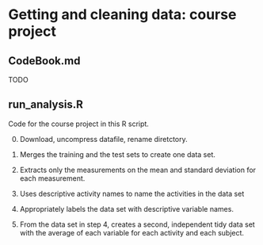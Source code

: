 # Getting and cleaning data: course project

## CodeBook.md
TODO

## run_analysis.R
Code for the course project in this R script.

0. Download, uncompress datafile, rename diretctory.

1. Merges the training and the test sets to create one data set.

2. Extracts only the measurements on the mean and standard deviation for each measurement. 

3. Uses descriptive activity names to name the activities in the data set

4. Appropriately labels the data set with descriptive variable names. 

5. From the data set in step 4, creates a second, independent tidy data set with the average of each variable for each activity and each subject.

